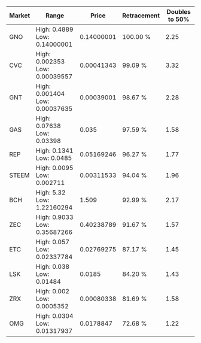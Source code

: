 | Market | Range | Price| Retracement | Doubles to 50% |
| --- | --- | --- | --- | --- |
| GNO | High: 0.4889<br />Low: 0.14000001 | 0.14000001 | 100.00 % | 2.25 |
| CVC | High: 0.002353<br />Low: 0.00039557 | 0.00041343 | 99.09 % | 3.32 |
| GNT | High: 0.001404<br />Low: 0.00037635 | 0.00039001 | 98.67 % | 2.28 |
| GAS | High: 0.07638<br />Low: 0.03398 | 0.035 | 97.59 % | 1.58 |
| REP | High: 0.1341<br />Low: 0.0485 | 0.05169246 | 96.27 % | 1.77 |
| STEEM | High: 0.0095<br />Low: 0.002711 | 0.00311533 | 94.04 % | 1.96 |
| BCH | High: 5.32<br />Low: 1.22160294 | 1.509 | 92.99 % | 2.17 |
| ZEC | High: 0.9033<br />Low: 0.35687266 | 0.40238789 | 91.67 % | 1.57 |
| ETC | High: 0.057<br />Low: 0.02337784 | 0.02769275 | 87.17 % | 1.45 |
| LSK | High: 0.038<br />Low: 0.01484 | 0.0185 | 84.20 % | 1.43 |
| ZRX | High: 0.002<br />Low: 0.0005352 | 0.00080338 | 81.69 % | 1.58 |
| OMG | High: 0.0304<br />Low: 0.01317937 | 0.0178847 | 72.68 % | 1.22 |
